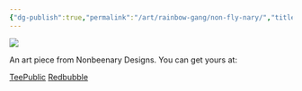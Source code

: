 ```yaml
---
{"dg-publish":true,"permalink":"/art/rainbow-gang/non-fly-nary/","title":"Non FLY nary","tags":["Art","Rainbow Gang"]}
---
```



![](https://baserow-media.ams3.digitaloceanspaces.com/user_files/LY8STv7Ocxsx6X30khcaVEHNWUf6LVCG_00ef28cfc9348c0e793be9c3c70e5ffc14275de49fd2d1b00da392a1ffeec830.png)

An art piece from Nonbeenary Designs. You can get yours at:

[TeePublic]()
[Redbubble]()

